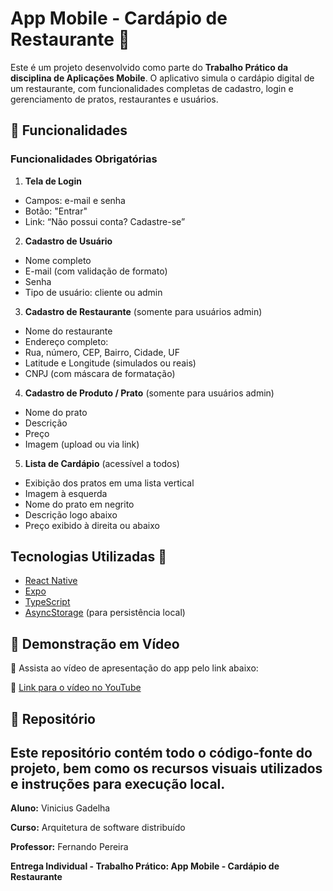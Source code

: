 # App Mobile - Cardápio de Restaurante 🍴

Este é um projeto desenvolvido como parte do **Trabalho Prático da disciplina de Aplicações Mobile**. O aplicativo simula o cardápio digital de um restaurante, com funcionalidades completas de cadastro, login e gerenciamento de pratos, restaurantes e usuários.

## 📱 Funcionalidades
### Funcionalidades Obrigatórias

1. **Tela de Login**
- Campos: e-mail e senha
- Botão: "Entrar"
- Link: “Não possui conta? Cadastre-se”

2. **Cadastro de Usuário**
- Nome completo
- E-mail (com validação de formato)
- Senha
- Tipo de usuário: cliente ou admin

3. **Cadastro de Restaurante** (somente para usuários admin)
- Nome do restaurante
- Endereço completo:
- Rua, número, CEP, Bairro, Cidade, UF
- Latitude e Longitude (simulados ou reais)
- CNPJ (com máscara de formatação)

4. **Cadastro de Produto / Prato** (somente para usuários admin)
- Nome do prato
- Descrição
- Preço
- Imagem (upload ou via link)

5. **Lista de Cardápio** (acessível a todos)
- Exibição dos pratos em uma lista vertical
- Imagem à esquerda
- Nome do prato em negrito
- Descrição logo abaixo
- Preço exibido à direita ou abaixo

## Tecnologias Utilizadas 📱

- [React Native](https://reactnative.dev/)
- [Expo](https://expo.dev/)
- [TypeScript](https://www.typescriptlang.org/)
- [AsyncStorage](https://react-native-async-storage.github.io/async-storage/) (para persistência local)

## 📱 Demonstração em Vídeo

📱 Assista ao vídeo de apresentação do app pelo link abaixo:

📱 [Link para o vídeo no YouTube](https://www.youtube.com/watch?v=L9B0a_f6a_o)

## 📱 Repositório

Este repositório contém todo o código-fonte do projeto, bem como os recursos
visuais utilizados e instruções para execução local.
---
**Aluno:** Vinicius Gadelha

**Curso:** Arquitetura de software distribuído

**Professor:** Fernando Pereira

**Entrega Individual - Trabalho Prático: App Mobile - Cardápio de Restaurante**
